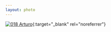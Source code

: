 ```yaml
---
layout: photo
---
```


[![018 Arturo](https://c1.staticflickr.com/1/373/19455531179_be118ce824_c.jpg)](https://www.flickr.com/photos/131440297@N08/19455531179/){:target="_blank" rel="noreferrer"}
